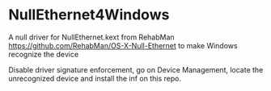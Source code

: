 # NullEthernet4Windows
A null driver for NullEthernet.kext from RehabMan https://github.com/RehabMan/OS-X-Null-Ethernet to make Windows recognize the device

Disable driver signature enforcement, go on Device Management, locate the unrecognized device and install the inf on this repo.
